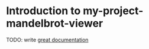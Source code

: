 # Introduction to my-project-mandelbrot-viewer

TODO: write [great documentation](http://jacobian.org/writing/what-to-write/)
